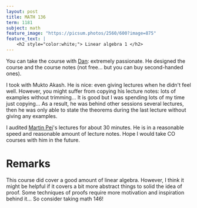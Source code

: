 ```yaml
---
layout: post
title: MATH 136
term: 1181
subject: math
feature_image: "https://picsum.photos/2560/600?image=875"
feature_text: |
    <h2 style="color:white;"> Linear algebra 1 </h2>
---
```


You can take the course with [Dan](http://wolczuk.com/): extremely passionate. He designed the course and the course notes (not free... but you can buy second-handed ones).

I took with Mukto Akash. He is nice: even giving lectures when he didn't feel well. However, you might suffer from copying his lecture notes: lots of examples without trimming... It is good but I was spending lots of my time just copying... As a result, he was behind other sessions several lectures, then he was only able to state the theorems during the last lecture without giving any examples.

I audited [Martin Pei](http://www.math.uwaterloo.ca/~mpei/)'s lectures for about 30 minutes. He is in a reasonable speed and reasonable amount of lecture notes. Hope I would take CO courses with him in the future.

# Remarks
This course did cover a good amount of linear algebra. However, I think it might be helpful if it covers a bit more abstract things to solid the idea of proof. Some techniques of proofs require more motivation and inspiration behind it... So consider taking math 146!

